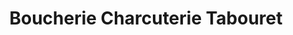 ---
title: "Boucherie Charcuterie Tabouret"
url: /chevreuse/boucherie-charcuterie-tabouret/
shop: boucherie
---